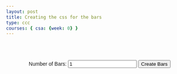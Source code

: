 ```yaml
---
layout: post
title: Creating the css for the bars
type: ccc
courses: { csa: {week: 0} }
---
```


<style>
    body {
        margin: 0;
        font-family: Arial, sans-serif;
    }

    .sort-container {
        display: flex;
        justify-content: center;
        align-items: flex-end;
        background-color: #f0f0f0;
        white-space: nowrap;
    }

    .bar {
        position: relative;
        width: 30px;
        background-color: #3498db;
        margin: 0 2px;
    }

    .bar-value {
        position: absolute;
        bottom: -20px; /* Adjust the value's position as needed */
        text-align: center;
        width: 100%;
        color: white;
    }

    #nForm {
        text-align: center;
        margin: 50px;
    }
</style>

<div class="sort-container">
    <!-- Bars will be dynamically added here -->
</div>

<form id="nForm">
    <label for="barCount">Number of Bars:</label>
    <input type="number" id="barCount" name="barCount" min="1" value="1">
    <button type="button" onclick="createBars()">Create Bars</button>
</form>

<script>
    function createBars() {
        var barCount = document.getElementById('barCount').value;
        var container = document.querySelector('.sort-container');
        container.innerHTML = '';

        for (var i = 1; i <= barCount; i++) {
            var bar = document.createElement('div');
            bar.className = 'bar';
            bar.id = 'bar' + i;

            var fibonacciHeight = fibonacci(i) * 10;
            bar.style.height = `${fibonacciHeight}px`;

            var barValue = document.createElement('div');
            barValue.className = 'bar-value';
            barValue.innerHTML = fibonacci(i);
            bar.appendChild(barValue);

            container.appendChild(bar);
        }
    }

    function fibonacci(n) {
        if (n <= 1) return n;
        return fibonacci(n - 1) + fibonacci(n - 2);
    }
</script>
